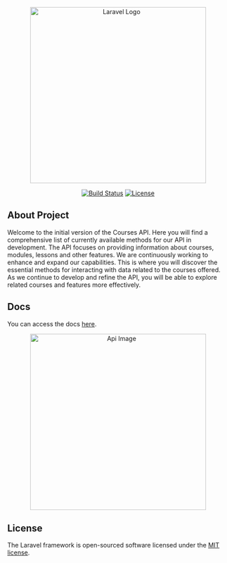 <p align="center"><a href="https://laravel.com" target="_blank"><img src="https://raw.githubusercontent.com/laravel/art/master/logo-lockup/5%20SVG/2%20CMYK/1%20Full%20Color/laravel-logolockup-cmyk-red.svg" width="400" alt="Laravel Logo"></a></p>

<p align="center">
<a href="https://github.com/laravel/framework/actions"><img src="https://github.com/laravel/framework/workflows/tests/badge.svg" alt="Build Status"></a>
<a href="https://packagist.org/packages/laravel/framework"><img src="https://img.shields.io/packagist/l/laravel/framework" alt="License"></a>
</p>

## About Project

Welcome to the initial version of the Courses API. Here you will find a comprehensive list of currently available methods for our API in development. The API focuses on providing information about courses, modules, lessons and other features. We are continuously working to enhance and expand our capabilities. This is where you will discover the essential methods for interacting with data related to the courses offered. As we continue to develop and refine the API, you will be able to explore related courses and features more effectively.

## Docs

You can access the docs <a href="https://courses-api.joaopauloverzeletti.com/">here</a>.

<p align="center"><img src="https://raw.githubusercontent.com/laravel/art/master/logo-lockup/5%20SVG/2%20CMYK/1%20Full%20Color/laravel-logolockup-cmyk-red.svg" width="400" alt="Api Image"></p>

## License

The Laravel framework is open-sourced software licensed under the [MIT license](https://opensource.org/licenses/MIT).
